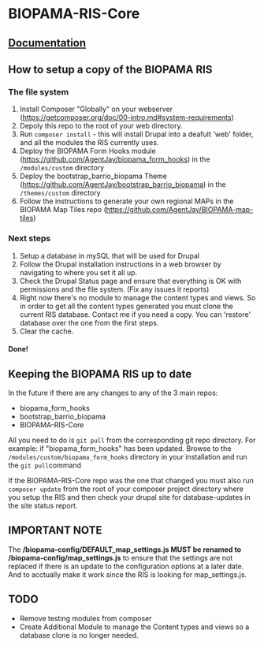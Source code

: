 # BIOPAMA-RIS-Core

## [Documentation](https://agentjay.github.io/BIOPAMA-RIS-Core/ "BIOPAMA RIS Documentation")

## How to setup a copy of the BIOPAMA RIS

### The file system
1. Install Composer "Globally" on your webserver (https://getcomposer.org/doc/00-intro.md#system-requirements)
1. Depoly this repo to the root of your web directory.
1. Run ```composer install``` - this will install Drupal into a deafult 'web' folder, and all the modules the RIS currently uses. 
1. Deploy the BIOPAMA Form Hooks module (https://github.com/AgentJay/biopama_form_hooks) in the ```/modules/custom``` directory
1. Deploy the bootstrap_barrio_biopama Theme (https://github.com/AgentJay/bootstrap_barrio_biopama) in the ```/themes/custom``` directory
1. Follow the instructions to generate your own regional MAPs in the BIOPAMA Map Tiles repo (https://github.com/AgentJay/BIOPAMA-map-tiles)

### Next steps 
1. Setup a database in mySQL that will be used for Drupal
1. Follow the Drupal installation instructions in a web browser by navigating to where you set it all up. 
1. Check the Drupal Status page and ensure that everything is OK with permissions and the file system. (Fix any issues it reports) 
1. Right now there's no module to manage the content types and views. So in order to get all the content types generated you must clone the current RIS database. Contact me if you need a copy. You can 'restore' database over the one from the first steps.
1. Clear the cache.
#### Done!

## Keeping the BIOPAMA RIS up to date
In the future if there are any changes to any of the 3 main repos:
- biopama_form_hooks
- bootstrap_barrio_biopama
- BIOPAMA-RIS-Core

All you need to do is ```git pull``` from the corresponding git repo directory.
For example: if "biopama_form_hooks" has been updated. Browse to the ```/modules/custom/biopama_form_hooks``` directory in your installation and run the ```git pull```command

If the BIOPAMA-RIS-Core repo was the one that changed you must also run ```composer update``` from the root of your composer project directory where you setup the RIS and then check your drupal site for database-updates in the site status report. 


## **IMPORTANT NOTE**
The **/biopama-config/DEFAULT_map_settings.js MUST be renamed to /biopama-config/map_settings.js** to ensure that the settings are not replaced if there is an update to the configuration options at a later date. And to acctually make it work since the RIS is looking for map_settings.js.

## TODO
- Remove testing modules from composer
- Create Additional Module to manage the Content types and views so a database clone is no longer needed.